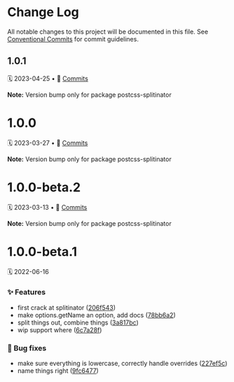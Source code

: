 # Change Log

All notable changes to this project will be documented in this file.
See [Conventional Commits](https://conventionalcommits.org) for commit guidelines.

<a name="1.0.1"></a>
## 1.0.1
🗓 2023-04-25 • 📝 [Commits](https://github.com/adobe/spectrum-css/compare/postcss-splitinator@1.0.0...postcss-splitinator@1.0.1)

**Note:** Version bump only for package postcss-splitinator





<a name="1.0.0"></a>
# 1.0.0
🗓 2023-03-27 • 📝 [Commits](https://github.com/adobe/spectrum-css/compare/postcss-splitinator@1.0.0-beta.1...postcss-splitinator@1.0.0)

**Note:** Version bump only for package postcss-splitinator





<a name="1.0.0-beta.2"></a>
# 1.0.0-beta.2
🗓 2023-03-13 • 📝 [Commits](https://github.com/adobe/spectrum-css/compare/postcss-splitinator@1.0.0-beta.1...postcss-splitinator@1.0.0-beta.2)

**Note:** Version bump only for package postcss-splitinator





<a name="1.0.0-beta.1"></a>
# 1.0.0-beta.1
🗓 2022-06-16

### ✨ Features

* first crack at splitinator ([206f543](https://github.com/adobe/spectrum-css/commit/206f543))
* make options.getName an option, add docs ([78bb6a2](https://github.com/adobe/spectrum-css/commit/78bb6a2))
* split things out, combine things ([3a817bc](https://github.com/adobe/spectrum-css/commit/3a817bc))
* wip support where ([6c7a28f](https://github.com/adobe/spectrum-css/commit/6c7a28f))


### 🐛 Bug fixes

* make sure everything is lowercase, correctly handle overrides ([227ef5c](https://github.com/adobe/spectrum-css/commit/227ef5c))
* name things right ([9fc6477](https://github.com/adobe/spectrum-css/commit/9fc6477))
